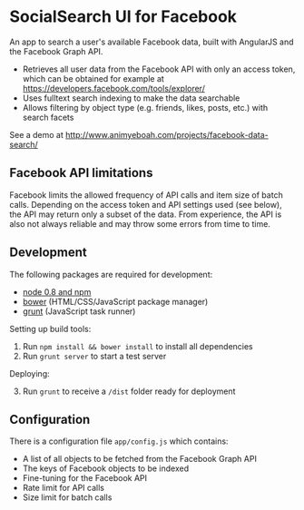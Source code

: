 SocialSearch UI for Facebook
============================

An app to search a user's available Facebook data, built with AngularJS and the Facebook Graph API.

- Retrieves all user data from the Facebook API with only an access token, which can be obtained for example at https://developers.facebook.com/tools/explorer/ 
- Uses fulltext search indexing to make the data searchable
- Allows filtering by object type (e.g. friends, likes, posts, etc.) with search facets

See a demo at http://www.animyeboah.com/projects/facebook-data-search/

Facebook API limitations
------------------------

Facebook limits the allowed frequency of API calls and item size of batch calls. Depending on the access token and API settings used (see below), the API may return only a subset of the data. From experience, the API is also not always reliable and may throw some errors from time to time.

Development
-----------

The following packages are required for development:

- [node 0.8 and npm](http://nodejs.org/download/) 
- [bower](http://twitter.github.com/bower/) (HTML/CSS/JavaScript package manager) 
- [grunt](http://gruntjs.com/getting-started) (JavaScript task runner)

Setting up build tools:

1. Run `npm install && bower install` to install all dependencies
2. Run `grunt server` to start a test server

Deploying:

3. Run `grunt` to receive a `/dist` folder ready for deployment

Configuration
-------------

There is a configuration file `app/config.js` which contains:

- A list of all objects to be fetched from the Facebook Graph API
- The keys of Facebook objects to be indexed
- Fine-tuning for the Facebook API
 - Rate limit for API calls
 - Size limit for batch calls